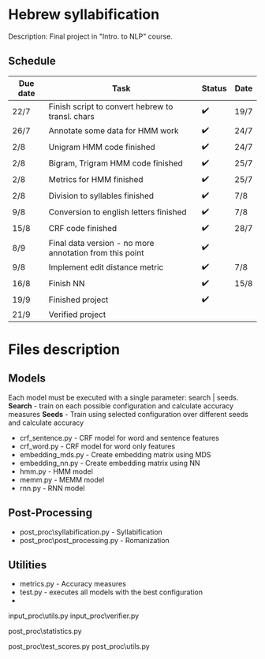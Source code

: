 
# Hebrew syllabification
Description: Final project in "Intro. to NLP" course.

## Schedule
<!--- :heavy_check_mark: --->
| Due date | Task | Status | Date | 
| --- | --- | ---| ---|
| 22/7 | Finish script to convert hebrew to transl. chars | :heavy_check_mark: | 19/7 |
| 26/7 | Annotate some data for HMM work |:heavy_check_mark:| 24/7 |
| 2/8 | Unigram HMM code finished |:heavy_check_mark:| 24/7 |
| 2/8 | Bigram, Trigram HMM code finished |:heavy_check_mark:| 25/7 |
| 2/8 | Metrics for HMM finished |:heavy_check_mark:| 25/7 |
| 2/8 | Division to syllables finished |:heavy_check_mark:|7/8|
| 9/8 | Conversion to english letters finished |:heavy_check_mark:|7/8|
| 15/8 | CRF code finished |:heavy_check_mark:| 28/7 |
| 8/9 | Final data version - no more annotation from this point |:heavy_check_mark:||
| 9/8 | Implement edit distance metric |:heavy_check_mark:|7/8|
| 16/8 | Finish NN |:heavy_check_mark:|15/8|
| 19/9 | Finished project |:heavy_check_mark:||
| 21/9 | Verified project |||

# Files description
## Models
Each model must be executed with a single parameter: search | seeds.
**Search** - train on each possible configuration and calculate accuracy measures
**Seeds** - Train using selected configuration over different seeds and calculate accuracy
 - crf_sentence.py - CRF model for word and sentence features
 - crf_word.py - CRF model for word only features
 - embedding_mds.py - Create embedding matrix using MDS
 - embedding_nn.py - Create embedding matrix using NN
 - hmm.py - HMM model
 - memm.py - MEMM model
 - rnn.py - RNN model
 
 ## Post-Processing
  - post_proc\syllabification.py - Syllabification
  - post_proc\post_processing.py - Romanization
 
## Utilities
 - metrics.py - Accuracy measures
 - test.py - executes all models with the best configuration
 -  


input_proc\utils.py
input_proc\verifier.py

post_proc\statistics.py

post_proc\test_scores.py
post_proc\utils.py
